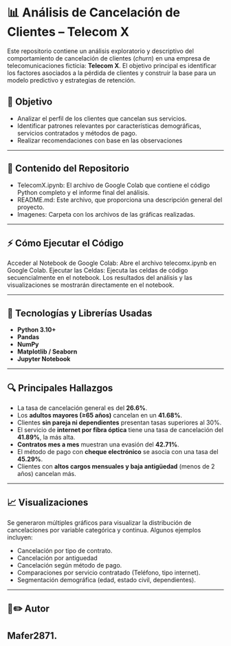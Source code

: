 # 📊 Análisis de Cancelación de Clientes – Telecom X

Este repositorio contiene un análisis exploratorio y descriptivo del comportamiento de cancelación de clientes (*churn*) en una empresa de telecomunicaciones ficticia: **Telecom X**. El objetivo principal es identificar los factores asociados a la pérdida de clientes y construir la base para un modelo predictivo y estrategias de retención.


## 🎯 Objetivo

- Analizar el perfil de los clientes que cancelan sus servicios.
- Identificar patrones relevantes por características demográficas, servicios contratados y métodos de pago.
- Realizar recomendaciones con base en las observaciones
---

## 📁 Contenido del Repositorio 

- TelecomX.ipynb: El archivo de Google Colab que contiene el código Python completo y el informe final del análisis.
- README.md: Este archivo, que proporciona una descripción general del proyecto.
- Imagenes: Carpeta con los archivos de las gráficas realizadas.

---

## ⚡ Cómo Ejecutar el Código 
Acceder al Notebook de Google Colab: Abre el archivo telecomx.ipynb en Google Colab.
Ejecutar las Celdas: Ejecuta las celdas de código secuencialmente en el notebook. Los resultados del análisis y las visualizaciones se mostrarán directamente en el notebook.

---

## 🧪 Tecnologías y Librerías Usadas

- **Python 3.10+**
- **Pandas**
- **NumPy**
- **Matplotlib / Seaborn**
- **Jupyter Notebook**

---

## 🔍 Principales Hallazgos

- La tasa de cancelación general es del **26.6%**.
- Los **adultos mayores (≥65 años)** cancelan en un **41.68%**.
- Clientes **sin pareja ni dependientes** presentan tasas superiores al 30%.
- El servicio de **internet por fibra óptica** tiene una tasa de cancelación del **41.89%**, la más alta.
- **Contratos mes a mes** muestran una evasión del **42.71%**.
- El método de pago con **cheque electrónico** se asocia con una tasa del **45.29%**.
- Clientes con **altos cargos mensuales y baja antigüedad** (menos de 2 años) cancelan más.

---

## 📈 Visualizaciones

Se generaron múltiples gráficos para visualizar la distribución de cancelaciones por variable categórica y continua. Algunos ejemplos incluyen:

- Cancelación por tipo de contrato.
- Cancelación por antiguedad
- Cancelación según método de pago.
- Comparaciones por servicio contratado (Teléfono, tipo internet).
- Segmentación demográfica (edad, estado civil, dependientes).

---

## 📜✏️ Autor 
Mafer2871.
---
